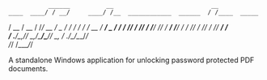                ______          __                           __           
    ____  ____/ / __/     ____/ /__  ____________  ______  / /____  _____
   / __ \/ __  / /_______/ __  / _ \/ ___/ ___/ / / / __ \/ __/ _ \/ ___/
  / /_/ / /_/ / __/_____/ /_/ /  __/ /__/ /  / /_/ / /_/ / /_/  __/ /    
 / .___/\__,_/_/        \__,_/\___/\___/_/   \__, / .___/\__/\___/_/     
/_/                                         /____/_/                     

A standalone Windows application for unlocking password protected PDF documents.
